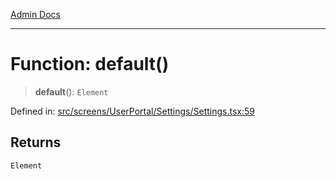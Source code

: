 [Admin Docs](/)

***

# Function: default()

> **default**(): `Element`

Defined in: [src/screens/UserPortal/Settings/Settings.tsx:59](https://github.com/PalisadoesFoundation/talawa-admin/blob/main/src/screens/UserPortal/Settings/Settings.tsx#L59)

## Returns

`Element`
